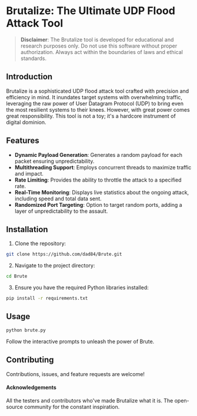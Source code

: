 # Brutalize: The Ultimate UDP Flood Attack Tool


> **Disclaimer**: The Brutalize tool is developed for educational and research purposes only. Do not use this software without proper authorization. Always act within the boundaries of laws and ethical standards.

## Introduction

Brutalize is a sophisticated UDP flood attack tool crafted with precision and efficiency in mind. It inundates target systems with overwhelming traffic, leveraging the raw power of User Datagram Protocol (UDP) to bring even the most resilient systems to their knees. However, with great power comes great responsibility. This tool is not a toy; it's a hardcore instrument of digital dominion.

## Features

- **Dynamic Payload Generation**: Generates a random payload for each packet ensuring unpredictability.
- **Multithreading Support**: Employs concurrent threads to maximize traffic and impact.
- **Rate Limiting**: Provides the ability to throttle the attack to a specified rate.
- **Real-Time Monitoring**: Displays live statistics about the ongoing attack, including speed and total data sent.
- **Randomized Port Targeting**: Option to target random ports, adding a layer of unpredictability to the assault.

## Installation

1. Clone the repository:
```bash
git clone https://github.com/dad84/Brute.git
```

2. Navigate to the project directory:
```bash
cd Brute
```

3. Ensure you have the required Python libraries installed:
```bash
pip install -r requirements.txt
```

## Usage
```bash
python brute.py
```
Follow the interactive prompts to unleash the power of Brute.

## Contributing
Contributions, issues, and feature requests are welcome!

#### Acknowledgements
All the testers and contributors who've made Brutalize what it is.
The open-source community for the constant inspiration.
